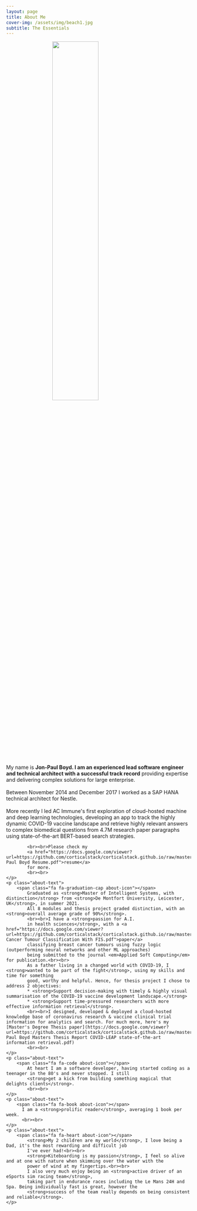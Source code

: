 ```yaml
---
layout: page
title: About Me
cover-img: /assets/img/beach1.jpg
subtitle: The Essentials
---
```

<div id="aboutme-section">
    <img src="/assets/img/me.png" style="width: 50%; height: 50%; margin-left: auto; margin-right: auto; display: block">
    <p class="about-text">
        <span class="fa fa-briefcase about-icon"></span>
            My name is <strong>Jon-Paul Boyd. I am an experienced lead software engineer and technical architect 
            with a successful track record</strong> providing expertise and delivering complex solutions for large enterprise. 
			<br><br>Between November 2014 and December 2017 I worked as a SAP HANA technical architect for Nestle. 
			<br><br>More recently I led AC Immune's first exploration of cloud-hosted machine and deep learning technologies, developing an app to track the highly dynamic COVID-19 vaccine landscape
			and retrieve highly relevant answers to complex biomedical questions from 4.7M research paper paragraphs using state-of-the-art BERT-based search strategies.
			
			<br><br>Please check my 
            <a href="https://docs.google.com/viewer?url=https://github.com/corticalstack/corticalstack.github.io/raw/master/docs/cv/Jon-Paul Boyd Resume.pdf">resume</a> 
            for more.
            <br><br>
    </p>
    <p class="about-text">
        <span class="fa fa-graduation-cap about-icon"></span>
            Graduated as <strong>Master of Intelligent Systems, with distinction</strong> from <strong>De Montfort University, Leicester, UK</strong>, in summer 2021. 
			All 8 modules and thesis project graded distinction, with an <strong>overall average grade of 90%</strong>.
            <br><br>I have a <strong>passion for A.I. 
            in health sciences</strong>, with a <a href="https://docs.google.com/viewer?url=https://github.com/corticalstack/corticalstack.github.io/raw/master/docs/fl/Breast Cancer Tumour Classification With FIS.pdf">paper</a> 
            classifying breast cancer tumours using fuzzy logic (outperforming neural networks and other ML approaches) 
            being submitted to the journal <em>Applied Soft Computing</em> for publication.<br><br>
            As a father living in a changed world with COVID-19, I <strong>wanted to be part of the fight</strong>, using my skills and time for something 
            good, worthy and helpful. Hence, for thesis project I chose to address 2 objectives:
			* <strong>Support decision-making with timely & highly visual summarisation of the COVID-19 vaccine development landscape.</strong>
			* <strong>Support time-pressured researchers with more effective information retrieval</strong>.
			<br><br>I designed, developed & deployed a cloud-hosted knowledge base of coronavirus research & vaccine clinical trial information for analytics and search. For much more, here's my [Master's Degree Thesis paper](https://docs.google.com/viewer?url=https://github.com/corticalstack/corticalstack.github.io/raw/master/docs/project/Jon-Paul Boyd Masters Thesis Report COVID-LEAP state-of-the-art information retrieval.pdf)
            <br><br>
    </p>
    <p class="about-text">
        <span class="fa fa-code about-icon"></span>
            At heart I am a software developer, having started coding as a teenager in the 80's and never stopped. I still 
            <strong>get a kick from building something magical that delights clients</strong>. 
            <br><br>
    </p>
    <p class="about-text">
        <span class="fa fa-book about-icon"></span>
          I am a <strong>prolific reader</strong>, averaging 1 book per week.
          <br><br>
    </p>
    <p class="about-text">
        <span class="fa fa-heart about-icon"></span>
            <strong>My 2 children are my world</strong>, I love being a Dad, it's the most rewarding and difficult job 
            I've ever had!<br><br>
            <strong>Kiteboarding is my passion</strong>, I feel so alive and at one with nature when skimming over the water with the 
            power of wind at my fingertips.<br><br>
            I also very much enjoy being an <strong>active driver of an eSports sim racing team</strong>, 
            taking part in endurance races including the Le Mans 24H and Spa. Being individually fast is great, however the 
            <strong>success of the team really depends on being consistent and reliable</strong>. 
    </p>
    